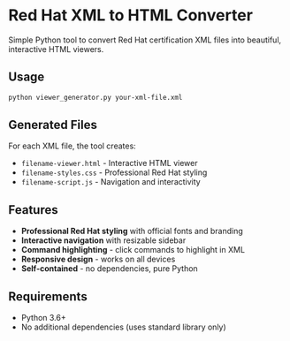 # Red Hat XML to HTML Converter

Simple Python tool to convert Red Hat certification XML files into beautiful, interactive HTML viewers.

## Usage

```bash
python viewer_generator.py your-xml-file.xml
```

## Generated Files

For each XML file, the tool creates:
- `filename-viewer.html` - Interactive HTML viewer
- `filename-styles.css` - Professional Red Hat styling
- `filename-script.js` - Navigation and interactivity

## Features

- **Professional Red Hat styling** with official fonts and branding
- **Interactive navigation** with resizable sidebar
- **Command highlighting** - click commands to highlight in XML
- **Responsive design** - works on all devices
- **Self-contained** - no dependencies, pure Python

## Requirements

- Python 3.6+
- No additional dependencies (uses standard library only)